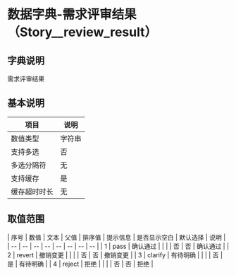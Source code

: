 # 数据字典-需求评审结果（Story__review_result）
## 字典说明
需求评审结果

## 基本说明
| 项目 | 说明 |
| -- | -- |
| 数值类型 | 字符串 |
| 支持多选 | 否 |
| 多选分隔符 | 无 |
| 支持缓存 | 是 |
| 缓存超时时长 | 无 |

## 取值范围
| 序号 | 数值 | 文本 | 父值 | 排序值 | 提示信息 | 是否显示空白 | 默认选择 | 说明 |
| -- | -- | -- | -- | -- | -- | -- | -- |
| 1 | pass | 确认通过 |  |  |  | 否 | 否 | 确认通过 |
| 2 | revert | 撤销变更 |  |  |  | 否 | 否 | 撤销变更 |
| 3 | clarify | 有待明确 |  |  |  | 否 | 是 | 有待明确 |
| 4 | reject | 拒绝 |  |  |  | 否 | 否 | 拒绝 |

